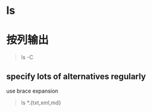 # ls

# 按列输出
> ls -C

## specify lots of alternatives regularly
use brace expansion
> ls *.{txt,xml,md}
